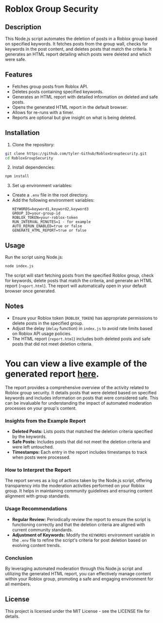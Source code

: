 # Roblox Group Security

## Description

This Node.js script automates the deletion of posts in a Roblox group based on specified keywords. It fetches posts from the group wall, checks for keywords in the post content, and deletes posts that match the criteria. It generates an HTML report detailing which posts were deleted and which were safe.

## Features

- Fetches group posts from Roblox API.
- Deletes posts containing specified keywords.
- Generates an HTML report with detailed information on deleted and safe posts.
- Opens the generated HTML report in the default browser.
- Allows for re-runs with a timer.
- Reports are optional but give insight on what is being deleted.

## Installation

1. Clone the repository:
```bash
git clone https://github.com/tyler-Github/RobloxGroupSecurity.git
cd RobloxGroupSecurity
```

2. Install dependencies:

```bash
npm install
```


3. Set up environment variables:
- Create a `.env` file in the root directory.
- Add the following environment variables:
  ```
  KEYWORDS=keyword1,keyword2,keyword3
  GROUP_ID=your-group-id
  ROBLOX_TOKEN=your-roblox-token
  RUN_INTERVAL_MINUTES=1 - for example
  AUTO_RERUN_ENABLED=true or false
  GENERATE_HTML_REPORT=true or false
  ```

## Usage

Run the script using Node.js:

```bash
node index.js
```


The script will start fetching posts from the specified Roblox group, check for keywords, delete posts that match the criteria, and generate an HTML report (`report.html`). The report will automatically open in your default browser once generated.

## Notes

- Ensure your Roblox token (`ROBLOX_TOKEN`) has appropriate permissions to delete posts in the specified group.
- Adjust the delay (`delay` function) in `index.js` to avoid rate limits based on Roblox API usage policies.
- The HTML report (`report.html`) includes both deleted posts and safe posts that did not meet deletion criteria.

# You can view a live example of the generated report [here](https://statify.vmgware.dev/api/public/report.html).

The report provides a comprehensive overview of the activity related to Roblox group security. It details posts that were deleted based on specified keywords and includes information on posts that were considered safe. This can be invaluable for understanding the impact of automated moderation processes on your group's content.

### Insights from the Example Report

- **Deleted Posts:** Lists posts that matched the deletion criteria specified by the keywords.
- **Safe Posts:** Includes posts that did not meet the deletion criteria and were left untouched.
- **Timestamps:** Each entry in the report includes timestamps to track when posts were processed.

### How to Interpret the Report

The report serves as a log of actions taken by the Node.js script, offering transparency into the moderation activities performed on your Roblox group. It helps in maintaining community guidelines and ensuring content alignment with group standards.

### Usage Recommendations

- **Regular Review:** Periodically review the report to ensure the script is functioning correctly and that the deletion criteria are aligned with current community standards.
- **Adjustment of Keywords:** Modify the `KEYWORDS` environment variable in the `.env` file to refine the script's criteria for post deletion based on evolving content trends.

### Conclusion

By leveraging automated moderation through this Node.js script and utilizing the generated HTML report, you can effectively manage content within your Roblox group, promoting a safe and engaging environment for all members.

## License

This project is licensed under the MIT License - see the LICENSE file for details.

